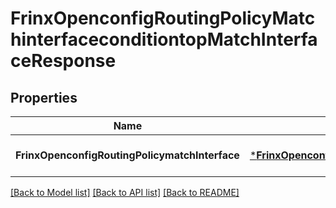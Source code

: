 # FrinxOpenconfigRoutingPolicyMatchinterfaceconditiontopMatchInterfaceResponse

## Properties
Name | Type | Description | Notes
------------ | ------------- | ------------- | -------------
**FrinxOpenconfigRoutingPolicymatchInterface** | [***FrinxOpenconfigRoutingPolicyMatchinterfaceconditiontopMatchInterface**](frinx.openconfig.routing.policy.matchinterfaceconditiontop.MatchInterface.md) |  | [optional] [default to null]

[[Back to Model list]](../README.md#documentation-for-models) [[Back to API list]](../README.md#documentation-for-api-endpoints) [[Back to README]](../README.md)


